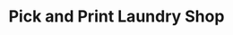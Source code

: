 ---
title: "Pick and Print Laundry Shop"
url: /dasmarinas/pick-and-print-laundry-shop/
shop: laundry
---